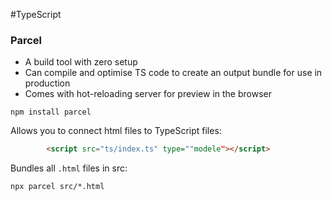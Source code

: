 #TypeScript 

### Parcel
- A build tool with zero setup
- Can compile and optimise TS code to create an output bundle for use in production
- Comes with hot-reloading server for preview in the browser

```shell
npm install parcel
```

Allows you to connect html files to TypeScript files:

```html
		<script src="ts/index.ts" type=""modele"></script>
```

Bundles all `.html` files in src:

```shell
npx parcel src/*.html   
```

